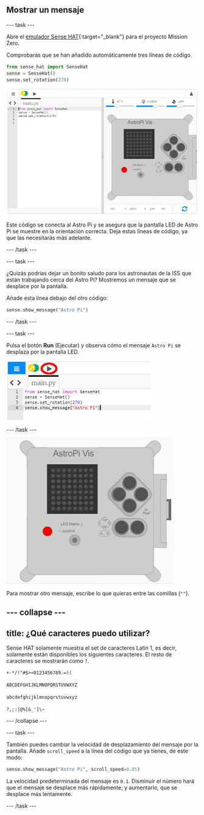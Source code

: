 ## Mostrar un mensaje

--- task ---

Abre el [emulador Sense HAT](https://trinket.io/mission-zero){:target="_blank"} para el proyecto Mission Zero.

Comprobarás que se han añadido automáticamente tres líneas de código.

```python
from sense_hat import SenseHat
sense = SenseHat()
sense.set_rotation(270)
```

![emulador sense hat](images/sense-hat-emulator2.png)

Este código se conecta al Astro Pi y se asegura que la pantalla LED de Astro Pi se muestre en la orientación correcta. Deja estas líneas de código, ya que las necesitarás más adelante.

--- /task ---

--- task ---

¿Quizás podrías dejar un bonito saludo para los astronautas de la ISS que están trabajando cerca del Astro Pi? Mostremos un mensaje que se desplace por la pantalla.

Añade esta línea debajo del otro código:

```python
sense.show_message("Astro Pi")
```

--- /task ---

--- task ---

Pulsa el botón **Run** (Ejecutar) y observa cómo el mensaje `Astro Pi` se desplaza por la pantalla LED.

![ejecutar con un clic el código para mostrar el mensaje](images/show-message-code-annotated.PNG)

--- /task ---

![Mensaje desplazándose](images/scroll-message.gif)

Para mostrar otro mensaje, escribe lo que quieras entre las comillas (`""`).

--- collapse ---
---
title: ¿Qué caracteres puedo utilizar?
---

Sense HAT solamente muestra el set de caracteres Latin 1, es decir, solamente están disponibles los siguientes caracteres. El resto de caracteres se mostrarán como `?`.

    +-*/!"#$><0123456789.=)(
    
    ABCDEFGHIJKLMNOPQRSTUVWXYZ
    
    abcdefghijklmnopqrstuvwxyz
    
    ?,;:|@%[&_']\~
    

--- /collapse ---

--- task ---

También puedes cambiar la velocidad de desplazamiento del mensaje por la pantalla. Añade `scroll_speed` a la línea del código que ya tienes, de este modo:

```python
sense.show_message("Astro Pi", scroll_speed=0.05)
```

La velocidad predeterminada del mensaje es `0.1`. Disminuir el número hará que el mensaje se desplace más rápidamente; y aumentarlo, que se desplace más lentamente.

--- /task ---